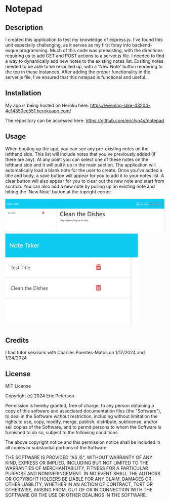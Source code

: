 # Notepad

## Description

I created this application to test my knowledge of express.js. I've found this unit especially challenging, as it serves as my first foray into backend-esque programming. Much of this code was preexisting, with the directions requiring us to add GET and POST actions to a server.js file. I needed to find a way to dynamically add new notes to the existing notes list. Exsiting notes needed to be able to be re-pulled up, with a 'New Note' button rendering to the top in these instances. After adding the proper functionality in the server.js file, I've ensured that this notepad is functional and useful.

## Installation

My app is being hosted on Heroku here:
https://evening-lake-43204-4c14350ec551.herokuapp.com/

The repository can be accessed here:
https://github.com/ericlyn4s/notepad

## Usage

When booting up the app, you can see any pre-existing notes on the lefthand side. This list will include notes that you've previously added (if there are any). At any point you can select one of these notes on the lefthand side and it will pull it up in the main section. The application will automatically load a blank note for the user to create. Once you've added a title and body, a save button will appear for you to add it to your notes list. A clear button will also appear for you to clear out the new note and start from scratch. You can also add a new note by pulling up an existing note and hitting the 'New Note' button at the topright corner.

![landing page of this application, user creates a new note title and body](assets/images/Landing_page.png)
![new note is added to the lefthand column](assets/images/New_note.png)

## Credits

I had tutor sessions with Charlies Puentes-Matos on 1/17/2024 and 1/24/2024

## License

MIT License

Copyright (c) 2024 Eric Peterson

Permission is hereby granted, free of charge, to any person obtaining a copy
of this software and associated documentation files (the "Software"), to deal
in the Software without restriction, including without limitation the rights
to use, copy, modify, merge, publish, distribute, sublicense, and/or sell
copies of the Software, and to permit persons to whom the Software is
furnished to do so, subject to the following conditions:

The above copyright notice and this permission notice shall be included in all
copies or substantial portions of the Software.

THE SOFTWARE IS PROVIDED "AS IS", WITHOUT WARRANTY OF ANY KIND, EXPRESS OR
IMPLIED, INCLUDING BUT NOT LIMITED TO THE WARRANTIES OF MERCHANTABILITY,
FITNESS FOR A PARTICULAR PURPOSE AND NONINFRINGEMENT. IN NO EVENT SHALL THE
AUTHORS OR COPYRIGHT HOLDERS BE LIABLE FOR ANY CLAIM, DAMAGES OR OTHER
LIABILITY, WHETHER IN AN ACTION OF CONTRACT, TORT OR OTHERWISE, ARISING FROM,
OUT OF OR IN CONNECTION WITH THE SOFTWARE OR THE USE OR OTHER DEALINGS IN THE
SOFTWARE.
